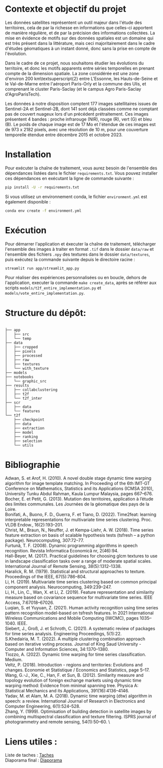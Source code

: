 # Contexte et objectif du projet 
Les données satellites représentent un outil majeur dans l'étude des territoires, cela de par la richesse en informations que celles-ci apportent de manière régulière, et de par la précision des informations collectées. La mise en évidence de motifs sur des données spatiales est un domaine qui est très présent dans la littérature, mais ceci majoritairement dans le cadre d'études géomatiques à un instant donné, donc sans la prise en compte de l'évolution.

Dans le cadre de ce projet, nous souhaitons étudier les évolutions du territoire, et donc les motifs apparents entre séries temporelles en prenant compte de la dimension spatiale.
La zone considérée est une zone d'environ 200 km\textsuperscript{2} entre L'Essonne, les Hauts-de-Seine et le Val-de-Marne entre l'aéroport Paris-Orly et la commune des Ulis, et  comprenant le cluster Paris-Saclay (et le campus Agro Paris-Saclay d'AgroParisTech).

Les données à notre disposition comptent 177 images satellitaires issues de Sentinel-2A et Sentinel-2B, dont 141 sont déjà classées comme ne comptant pas de couvert nuageux lors d'un précédent prétraitement. Ces images présentent 4 bandes : proche infrarouge (NIR), rouge (R), vert (G) et bleu (B). Le poids de chaque image est de 17 Mo et l'étendue de ces images est de 973 x 2182 pixels, avec une résolution de 10 m, pour une couverture temporelle étendue entre décembre 2015 et octobre 2023.

# Installation

Pour exécuter la chaîne de traitement, vous aurez besoin de l'ensemble des dépendances listées dans le fichier `requirements.txt`. Vous pouvez installer ces dépendances en exécutant la ligne de commande suivante :

```bash
pip install -U -r requirements.txt
```
Si vous utilisez un environnement conda, le fichier `environment.yml` est également disponible :

```bash
conda env create -f environment.yml
```

# Exécution

Pour démarrer l'application et éxecuter la chaîne de traitement, télécharger l'ensemble des images à traiter en format `.tif` dans le dossier `data/raw` et l'ensemble des fichiers `.npy` des textures dans le dossier `data/textures`, puis exécutez la commande suivante depuis le directoire racine :

```bash
streamlit run app/streamlit_app.py
```
Pour réaliser des expériences personnalisées ou en boucle, dehors de l'application, executer la commande `make create_data`, après se référer aux scripts `models/t2f_entire_implementation.py` et `models/vote_entire_implementation.py`.

[//]: # (Transformation des données brutes et création des jeux de données)

[//]: # (Exécution de Time2Features)

[//]: # (Exécution de CollaborativeClustering)

[//]: # (Format des résultats)

# Structure du dépôt:
```

├── app
│   ├── src
│   └── temp
├── data
│   ├── cropped
│   ├── pixels
│   ├── processed
│   ├── raw
│   ├── textures
│   └── with_texture
├── models
├── notebooks
│   └── graphic_src
├── results
│   ├── collabclustering
│   ├── t2f
│   └── t2f_inter
├── scr
│   ├── data
│   └── features
└── t2f
    ├── checkpoint
    ├── data
    ├── extraction
    ├── model
    ├── ranking
    ├── selection
    └── utils
```

# Bibliographie

Adwan, S. et Arof, H. (2010). A novel double stage dynamic time warping algorithm for image template matching. In Proceeding of the 6th IMT-GT Conference on Mathematics, Statistics and its Applications (ICMSA 2010), University Tunku Abdul Rahman, Kaula Lumpur Malaysia, pages 667–676. \
Bocher, E. et Petit, G. (2013). Mutation des territoires, application à l’étude des limites communales. Les Journées de la géomatique des pays de la Loire. \
Bonifati, A., Buono, F. D., Guerra, F. et Tiano, D. (2022). Time2feat: learning interpretable representations for multivariate time series clustering. Proc. VLDB Endow., 16(2):193–201. \
Christ, M., Braun, N., Neuffer, J. et Kempa-Liehr, A. W. (2018). Time series feature extraction on basis of scalable hypothesis tests (tsfresh – a python package). Neurocomputing, 307:72–77. \
Furtună, T. F. (2008). Dynamic programming algorithms in speech recognition. Revista Informatica Economică nr, 2(46):94. \
Hall-Beyer, M. (2017). Practical guidelines for choosing glcm textures to use in landscape classification tasks over a range of moderate spatial scales. International Journal of Remote Sensing, 38(5):1312–1338. \
Haralick, R. M. (1979). Statistical and structural approaches to texture. Proceedings of the IEEE, 67(5):786–804. \
Li, H. (2019). Multivariate time series clustering based on common principal component analysis. Neurocomputing, 349:239–247. \
Li, H., Lin, C., Wan, X. et Li, Z. (2019). Feature representation and similarity measure based on covariance sequence for multivariate time series. IEEE Access, 7:67018–67026. \
Luqian, S. et Yuyuan, Z. (2021). Human activity recognition using time series pattern recognition model-based on tsfresh features. In 2021 International Wireless Communications and Mobile Computing (IWCMC), pages 1035–1040. IEEE. \
Siebert, J., Groß, J. et Schroth, C. (2021). A systematic review of packages for time series analysis. Engineering Proceedings, 5(1):22. \
S.Khedairia, M. T. (2022). A multiple clustering combination approach based on iterative voting process. Journal of King Saud University - Computer and Information Sciences, 34:1370–1380. \
Tiozzo, A. (2022). Dynamic time warping for time series classification. Medium. \
Veltz, P. (2018). Introduction - regions and territories: Evolutions and changes. Economie et Statistique / Economics and Statistics, page 5–17. \
Wang, G.-J., Xie, C., Han, F. et Sun, B. (2012). Similarity measure and topology evolution of foreign exchange markets using dynamic time warping method: Evidence from minimal spanning tree. Physica A: Statistical Mechanics and its Applications, 391(16):4136–4146. \
Yadav, M. et Alam, M. A. (2018). Dynamic time warping (dtw) algorithm in speech: a review. International Journal of Research in Electronics and Computer Engineering, 6(1):524–528. \
Zhang, Y. (1999). Optimisation of building detection in satellite images by combining multispectral classification and texture filtering. ISPRS journal of photogrammetry and remote sensing, 54(1):50–60. \

# Liens utiles : 
Liste de taches : [Taches](https://docs.google.com/spreadsheets/d/12IO9i0rIVR-RKDQXc6y8nDWCuq3UjpeH08N_X2qjHiY/edit#gid=0) \
Diaporama final : [Diaporama](https://docs.google.com/presentation/d/18Yu9UxA4SBvoR4pk4BbsPQTedtHY0RUU/edit?usp=sharing&ouid=105910814065404947173&rtpof=true&sd=true)
